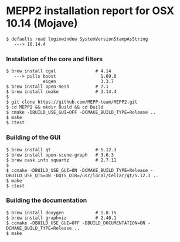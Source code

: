 # MEPP2 installation report for OSX 10.14 (Mojave)
````
$ defaults read loginwindow SystemVersionStampAsString
   ---> 10.14.4
````

### Installation of the core and filters
````
$ brew install cgal               # 4.14
   ---> pulls boost                 1.69.0
              eigen                 3.3.7
$ brew install open-mesh          # 7.1
$ brew install cmake              # 3.14.4
$
$ git clone https://github.com/MEPP-team/MEPP2.git
$ cd MEPP2 && mkdir Build && cd Build
$ cmake -DBUILD_USE_GUI=OFF -DCMAKE_BUILD_TYPE=Release ..
$ make
$ ctest
````

### Building of the GUI
````
$ brew install qt                 # 5.12.3
$ brew install open-scene-graph   # 3.6.3
$ brew cask info xquartz          # 2.7.11
$
$ ccmake -DBUILD_USE_GUI=ON -DCMAKE_BUILD_TYPE=Release -DBUILD_USE_QT5=ON -DQT5_DIR=/usr/local/Cellar/qt/5.12.3 ..
$ make
$ ctest
````

### Building the documentation
````
$ brew install doxygen            # 1.8.15
$ brew install graphviz           # 2.40.1
$ ccmake -DBUILD_USE_GUI=OFF -DBUILD_DOCUMENTATION=ON -DCMAKE_BUILD_TYPE=Release ..
$ make
````
